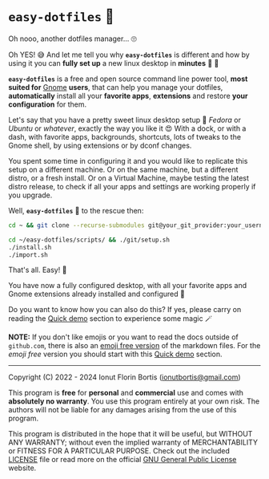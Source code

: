 # `easy-dotfiles` :palm_tree:

Oh nooo, another dotfiles manager... :roll_eyes:

Oh YES! :sweat_smile: And let me tell you why **`easy-dotfiles`** is different and how by using it you can **fully set up** a new linux desktop in **minutes** :exploding_head: :rocket:

**`easy-dotfiles`** is a free and open source command line power tool, **most suited for** [Gnome](https://www.gnome.org/) **users**, that can help you manage your dotfiles, **automatically** install all your **favorite apps**, **extensions** and restore **your configuration** for them.

Let's say that you have a pretty sweet linux desktop setup :penguin: _Fedora_ or _Ubuntu_ or _whatever_, exactly the way you like it :heart_eyes: With a dock, or with a dash, with favorite apps, backgrounds, shortcuts, lots of tweaks to the Gnome shell, by using extensions or by dconf changes.

You spent some time in configuring it and you would like to replicate this setup on a different machine. Or on the same machine, but a different distro, or a fresh install. Or on a Virtual Machine, maybe testing the latest distro release, to check if all your apps and settings are working properly if you upgrade.

Well, **`easy-dotfiles`** :superhero: to the rescue then:

```sh
cd ~ && git clone --recurse-submodules git@your_git_provider:your_username/easy-dotfiles.git

cd ~/easy-dotfiles/scripts/ && ./git/setup.sh
./install.sh
./import.sh
```

That's all. Easy! :star_struck:

You have now a fully configured desktop, with all your favorite apps and Gnome extensions already installed and configured :tada:

Do you want to know how you can also do this? If yes, please carry on reading the [Quick demo](./docs/quick-demo.md#quick-demo) section to experience some magic :magic_wand:

**NOTE:** If you don't like emojis or you want to read the docs outside of `github.com`, there is also an [emoji free version](./docs/no-emoji/) of the markdown files. For the _emoji free_ version you should start with this [Quick demo](./docs/no-emoji/quick-demo.md#quick-demo) section.

---

Copyright (C) 2022 - 2024 Ionut Florin Bortis (ionutbortis@gmail.com)

This program is **free** for **personal** and **commercial** use and comes with **absolutely no warranty**. You use this program entirely at your own risk. The authors will not be liable for any damages arising from the use of this program.

This program is distributed in the hope that it will be useful, but WITHOUT ANY WARRANTY; without even the implied warranty of MERCHANTABILITY or FITNESS FOR A PARTICULAR PURPOSE. Check out the included [LICENSE](./LICENSE) file or read more on the official [GNU General Public License](https://www.gnu.org/licenses/gpl-3.0.en.html) website.
